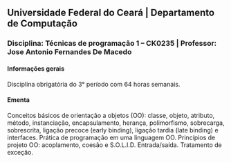 ## **Universidade Federal do Ceará** | **Departamento de Computação**
### **Disciplina: Técnicas de programação 1 – CK0235** | **Professor: Jose Antonio Fernandes De Macedo**

#### Informações gerais

Disciplina obrigatória do 3° período com 64 horas semanais.

#### Ementa

Conceitos básicos de orientação a objetos (OO): classe, objeto, atributo, método, instanciação, encapsulamento, herança, polimorfismo, sobrecarga, sobrescrita, ligação precoce (early binding), ligação tardia (late binding) e interfaces. Prática de programação em uma linguagem OO. Princípios de projeto OO: acoplamento, coesão e S.O.L.I.D. Entrada/saída. Tratamento de exceção.